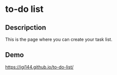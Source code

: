 # to-do list
## Descripction
This is the page where you can create your task list.

## Demo
https://igi144.github.io/to-do-list/